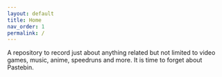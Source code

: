 ```yaml
---
layout: default
title: Home
nav_order: 1
permalink: /
---
```


A repository to record just about anything related but not limited to video games, music, anime, speedruns and more. It is time to forget about Pastebin.
